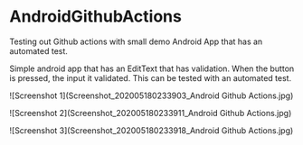# AndroidGithubActions
Testing out Github actions with small demo Android App that has an automated test.

Simple android app that has an EditText that has validation. When the button is pressed, the input it validated.
This can be tested with an automated test.

![Screenshot 1](Screenshot_202005180233903_Android Github Actions.jpg)


![Screenshot 2](Screenshot_202005180233911_Android Github Actions.jpg)


![Screenshot 3](Screenshot_202005180233918_Android Github Actions.jpg)
